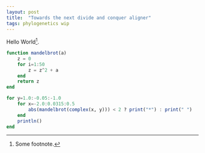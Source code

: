 ```yaml
---
layout: post
title:  "Towards the next divide and conquer aligner"
tags: phylogenetics wip
---
```


Hello World[^1].

```julia
function mandelbrot(a)
    z = 0
    for i=1:50
        z = z^2 + a
    end
    return z
end

for y=1.0:-0.05:-1.0
    for x=-2.0:0.0315:0.5
        abs(mandelbrot(complex(x, y))) < 2 ? print("*") : print(" ")
    end
    println()
end
```

[^1]: Some footnote.